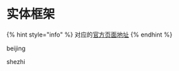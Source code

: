 # 实体框架

{% hint style="info" %}
对应的[官方页面地址](https://contributing.bitwarden.com/server/ef/)
{% endhint %}

beijing

shezhi

